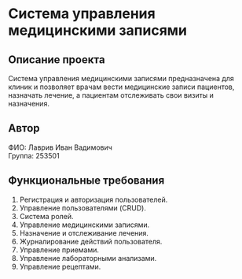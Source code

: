 # Система управления медицинскими записями

## Описание проекта
Система управления медицинскими записями предназначена для клиник и позволяет врачам вести медицинские записи пациентов, назначать лечение, а пациентам отслеживать свои визиты и назначения.

## Автор
ФИО: Лаврив Иван Вадимович  
Группа: 253501

## Функциональные требования
1. Регистрация и авторизация пользователей.
2. Управление пользователями (CRUD).
3. Система ролей.
4. Управление медицинскими записями.
5. Назначение и отслеживание лечения.
6. Журналирование действий пользователя.
7. Управление приемами.
8. Управление лабораторными анализами.
9. Управление рецептами.
